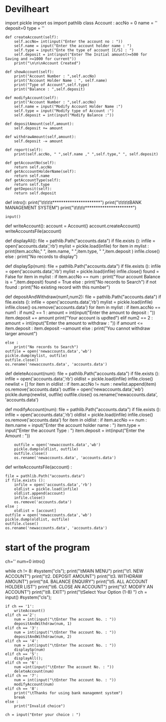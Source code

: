 # Devilheart
 import pickle
import os
import pathlib
class Account :
    accNo = 0
    name = ''
    deposit=0
    type = ''
    
    def createAccount(self):
        self.accNo= int(input("Enter the account no : "))
        self.name = input("Enter the account holder name : ")
        self.type = input("Ente the type of account [C/S] : ")
        self.deposit = int(input("Enter The Initial amount(>=500 for Saving and >=1000 for current"))
        print("\n\n\nAccount Created")
    
    def showAccount(self):
        print("Account Number : ",self.accNo)
        print("Account Holder Name : ", self.name)
        print("Type of Account",self.type)
        print("Balance : ",self.deposit)
    
    def modifyAccount(self):
        print("Account Number : ",self.accNo)
        self.name = input("Modify Account Holder Name :")
        self.type = input("Modify type of Account :")
        self.deposit = int(input("Modify Balance :"))
        
    def depositAmount(self,amount):
        self.deposit += amount
    
    def withdrawAmount(self,amount):
        self.deposit -= amount
    
    def report(self):
        print(self.accNo, " ",self.name ," ",self.type," ", self.deposit)
    
    def getAccountNo(self):
        return self.accNo
    def getAcccountHolderName(self):
        return self.name
    def getAccountType(self):
        return self.type
    def getDeposit(self):
        return self.deposit
    

def intro():
    print("\t\t\t\t**********************")
    print("\t\t\t\tBANK MANAGEMENT SYSTEM")
    print("\t\t\t\t**********************")

    input()



def writeAccount():
    account = Account()
    account.createAccount()
    writeAccountsFile(account)

def displayAll():
    file = pathlib.Path("accounts.data")
    if file.exists ():
        infile = open('accounts.data','rb')
        mylist = pickle.load(infile)
        for item in mylist :
            print(item.accNo," ", item.name, " ",item.type, " ",item.deposit )
        infile.close()
    else :
        print("No records to display")
        

def displaySp(num): 
    file = pathlib.Path("accounts.data")
    if file.exists ():
        infile = open('accounts.data','rb')
        mylist = pickle.load(infile)
        infile.close()
        found = False
        for item in mylist :
            if item.accNo == num :
                print("Your account Balance is = ",item.deposit)
                found = True
    else :
        print("No records to Search")
    if not found :
        print("No existing record with this number")

def depositAndWithdraw(num1,num2): 
    file = pathlib.Path("accounts.data")
    if file.exists ():
        infile = open('accounts.data','rb')
        mylist = pickle.load(infile)
        infile.close()
        os.remove('accounts.data')
        for item in mylist :
            if item.accNo == num1 :
                if num2 == 1 :
                    amount = int(input("Enter the amount to deposit : "))
                    item.deposit += amount
                    print("Your account is updted")
                elif num2 == 2 :
                    amount = int(input("Enter the amount to withdraw : "))
                    if amount <= item.deposit :
                        item.deposit -=amount
                    else :
                        print("You cannot withdraw larger amount")
                
    else :
        print("No records to Search")
    outfile = open('newaccounts.data','wb')
    pickle.dump(mylist, outfile)
    outfile.close()
    os.rename('newaccounts.data', 'accounts.data')

    
def deleteAccount(num):
    file = pathlib.Path("accounts.data")
    if file.exists ():
        infile = open('accounts.data','rb')
        oldlist = pickle.load(infile)
        infile.close()
        newlist = []
        for item in oldlist :
            if item.accNo != num :
                newlist.append(item)
        os.remove('accounts.data')
        outfile = open('newaccounts.data','wb')
        pickle.dump(newlist, outfile)
        outfile.close()
        os.rename('newaccounts.data', 'accounts.data')
     
def modifyAccount(num):
    file = pathlib.Path("accounts.data")
    if file.exists ():
        infile = open('accounts.data','rb')
        oldlist = pickle.load(infile)
        infile.close()
        os.remove('accounts.data')
        for item in oldlist :
            if item.accNo == num :
                item.name = input("Enter the account holder name : ")
                item.type = input("Enter the account Type : ")
                item.deposit = int(input("Enter the Amount : "))
        
        outfile = open('newaccounts.data','wb')
        pickle.dump(oldlist, outfile)
        outfile.close()
        os.rename('newaccounts.data', 'accounts.data')
   

def writeAccountsFile(account) : 
    
    file = pathlib.Path("accounts.data")
    if file.exists ():
        infile = open('accounts.data','rb')
        oldlist = pickle.load(infile)
        oldlist.append(account)
        infile.close()
        os.remove('accounts.data')
    else :
        oldlist = [account]
    outfile = open('newaccounts.data','wb')
    pickle.dump(oldlist, outfile)
    outfile.close()
    os.rename('newaccounts.data', 'accounts.data')
    
        
# start of the program
ch=''
num=0
intro()

while ch != 8:
    #system("cls");
    print("\tMAIN MENU")
    print("\t1. NEW ACCOUNT")
    print("\t2. DEPOSIT AMOUNT")
    print("\t3. WITHDRAW AMOUNT")
    print("\t4. BALANCE ENQUIRY")
    print("\t5. ALL ACCOUNT HOLDER LIST")
    print("\t6. CLOSE AN ACCOUNT")
    print("\t7. MODIFY AN ACCOUNT")
    print("\t8. EXIT")
    print("\tSelect Your Option (1-8) ")
    ch = input()
    #system("cls");
    
    if ch == '1':
        writeAccount()
    elif ch =='2':
        num = int(input("\tEnter The account No. : "))
        depositAndWithdraw(num, 1)
    elif ch == '3':
        num = int(input("\tEnter The account No. : "))
        depositAndWithdraw(num, 2)
    elif ch == '4':
        num = int(input("\tEnter The account No. : "))
        displaySp(num)
    elif ch == '5':
        displayAll();
    elif ch == '6':
        num =int(input("\tEnter The account No. : "))
        deleteAccount(num)
    elif ch == '7':
        num = int(input("\tEnter The account No. : "))
        modifyAccount(num)
    elif ch == '8':
        print("\tThanks for using bank managemnt system")
        break
    else :
        print("Invalid choice")
    
    ch = input("Enter your choice : ") 
